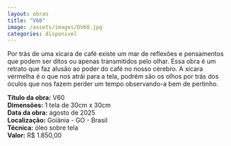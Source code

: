 ```yaml
---
layout: obras
title: "V60"
image: /assets/images/DV60.jpg
categories: disponivel
---
```


Por trás de uma xícara de café existe um mar de reflexões e pensamentos que podem ser ditos ou apenas transmitidos pelo olhar. Essa obra é um retrato que faz alusão ao poder do café no nosso cérebro. A xícara vermelha é o que nos atrái para a tela, podrém são os olhos por trás dos óculos que nos fazem perder um tempo observando-a bem de pertinho.

**Título da obra:** V60  
**Dimensões:** 1 tela de 30cm x 30cm  
**Data da obra:** agosto de 2025  
**Localização:** Goiânia - GO - Brasil  
**Técnica:** óleo sobre tela  
**Valor:** R$ 1.850,00
